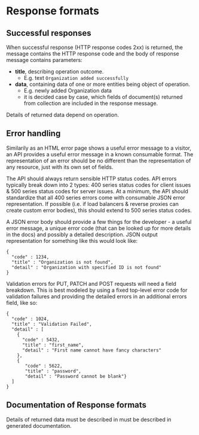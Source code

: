 # Response formats

## Successful responses

When successful response \(HTTP response codes 2xx\) is returned, the message contains the HTTP response code and the body of response message contains parameters:

* **title**, describing operation outcome. 
  * E.g. text `Organization added successfully`
* **data**, containing data of one or more entities being object of operation. 
  * E.g. newly added Organization data
  * it is decided case by case, which fields of document\(s\) returned from collection are included in the response message. 

Details of returned data depend on operation.

## Error handling

Similarily as an HTML error page shows a useful error message to a visitor, an API provides a useful error message in a known consumable format. The representation of an error should be no different than the representation of any resource, just with its own set of fields.

The API should always return sensible HTTP status codes. API errors typically break down into 2 types: 400 series status codes for client issues & 500 series status codes for server issues. At a minimum, the API should standardize that all 400 series errors come with consumable JSON error representation. If possible \(i.e. if load balancers & reverse proxies can create custom error bodies\), this should extend to 500 series status codes.

A JSON error body should provide a few things for the developer - a useful error message, a unique error code \(that can be looked up for more details in the docs\) and possibly a detailed description. JSON output representation for something like this would look like:

```
{
  "code" : 1234,
  "title" : "Organization is not found",
  "detail" : "Organization with specified ID is not found"
}
```

Validation errors for PUT, PATCH and POST requests will need a field breakdown. This is best modeled by using a fixed top-level error code for validation failures and providing the detailed errors in an additional errors field, like so:

```
{
  "code" : 1024,
  "title" : "Validation Failed",
  "detail" : [
    {
      "code" : 5432,
      "title" : "first_name",
      "detail" : "First name cannot have fancy characters"
    },
    {
       "code" : 5622,
       "title" : "password",
       "detail" : "Password cannot be blank"}
  ]
}
```

## Documentation of Response formats

Details of returned data must be described in must be described in generated documentation.

